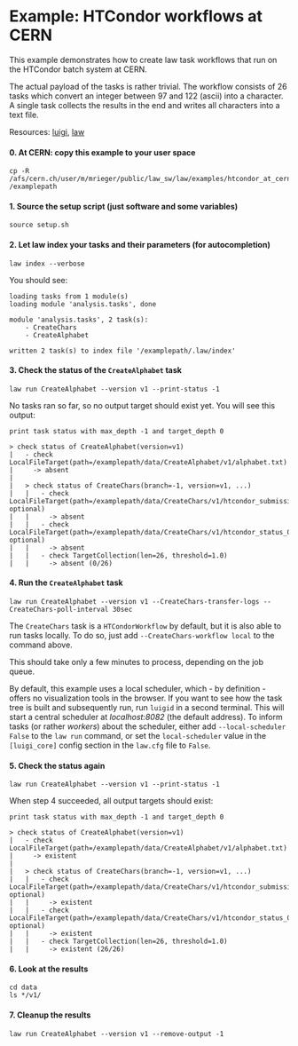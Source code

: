 # Example: HTCondor workflows at CERN

This example demonstrates how to create law task workflows that run on the HTCondor batch system at CERN.

The actual payload of the tasks is rather trivial. The workflow consists of 26 tasks which convert an integer between 97 and 122 (ascii) into a character. A single task collects the results in the end and writes all characters into a text file.

Resources: [luigi](http://luigi.readthedocs.io/en/stable), [law](http://law.readthedocs.io/en/latest)


#### 0. At CERN: copy this example to your user space

```shell
cp -R /afs/cern.ch/user/m/mrieger/public/law_sw/law/examples/htcondor_at_cern/* /examplepath
```


#### 1. Source the setup script (just software and some variables)

```shell
source setup.sh
```


#### 2. Let law index your tasks and their parameters (for autocompletion)

```shell
law index --verbose
```

You should see:

```shell
loading tasks from 1 module(s)
loading module 'analysis.tasks', done

module 'analysis.tasks', 2 task(s):
    - CreateChars
    - CreateAlphabet

written 2 task(s) to index file '/examplepath/.law/index'
```


#### 3. Check the status of the `CreateAlphabet` task

```shell
law run CreateAlphabet --version v1 --print-status -1
```

No tasks ran so far, so no output target should exist yet. You will see this output:

```shell
print task status with max_depth -1 and target_depth 0

> check status of CreateAlphabet(version=v1)
|   - check LocalFileTarget(path=/examplepath/data/CreateAlphabet/v1/alphabet.txt)
|     -> absent
|
|   > check status of CreateChars(branch=-1, version=v1, ...)
|   |   - check LocalFileTarget(path=/examplepath/data/CreateChars/v1/htcondor_submission_0To26.json, optional)
|   |     -> absent
|   |   - check LocalFileTarget(path=/examplepath/data/CreateChars/v1/htcondor_status_0To26.json, optional)
|   |     -> absent
|   |   - check TargetCollection(len=26, threshold=1.0)
|   |     -> absent (0/26)
```


#### 4. Run the `CreateAlphabet` task


```shell
law run CreateAlphabet --version v1 --CreateChars-transfer-logs --CreateChars-poll-interval 30sec
```

The ``CreateChars`` task is a ``HTCondorWorkflow`` by default, but it is also able to run tasks locally. To do so, just add ``--CreateChars-workflow local`` to the command above.

This should take only a few minutes to process, depending on the job queue.

By default, this example uses a local scheduler, which - by definition - offers no visualization tools in the browser. If you want to see how the task tree is built and subsequently run, run ``luigid`` in a second terminal. This will start a central scheduler at *localhost:8082* (the default address). To inform tasks (or rather *workers*) about the scheduler, either add ``--local-scheduler False`` to the ``law run`` command, or set the ``local-scheduler`` value in the ``[luigi_core]`` config section in the ``law.cfg`` file to ``False``.


#### 5. Check the status again

```shell
law run CreateAlphabet --version v1 --print-status -1
```

When step 4 succeeded, all output targets should exist:

```shell
print task status with max_depth -1 and target_depth 0

> check status of CreateAlphabet(version=v1)
|   - check LocalFileTarget(path=/examplepath/data/CreateAlphabet/v1/alphabet.txt)
|     -> existent
|
|   > check status of CreateChars(branch=-1, version=v1, ...)
|   |   - check LocalFileTarget(path=/examplepath/data/CreateChars/v1/htcondor_submission_0To26.json, optional)
|   |     -> existent
|   |   - check LocalFileTarget(path=/examplepath/data/CreateChars/v1/htcondor_status_0To26.json, optional)
|   |     -> existent
|   |   - check TargetCollection(len=26, threshold=1.0)
|   |     -> existent (26/26)
```


#### 6. Look at the results

```shell
cd data
ls */v1/
```


#### 7. Cleanup the results

```shell
law run CreateAlphabet --version v1 --remove-output -1
```
